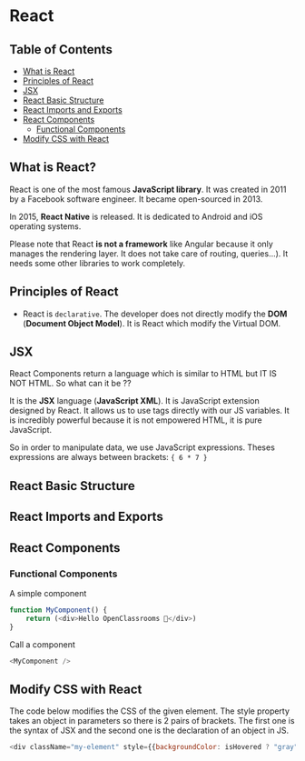 # React

## Table of Contents

- [What is React](#what-is-react)
- [Principles of React](#principles-of-react)
- [JSX](#jsx)
- [React Basic Structure](#react-basic-structure)
- [React Imports and Exports](#react-imports-and-exports)
- [React Components](#react-components)
    - [Functional Components](#functional-components)
- [Modify CSS with React](#modify-css-with-react)

## What is React?

React is one of the most famous **JavaScript library**. It was created in 2011 by a Facebook software engineer. It became open-sourced in 2013. 

In 2015, **React Native** is released. It is dedicated to Android and iOS operating systems.

Please note that React **is not a framework** like Angular because it only manages the rendering layer. It does not take care of routing, queries...). It needs some other libraries to work completely.

## Principles of React

- React is `declarative`. The developer does not directly modify the **DOM** (**Document Object Model**). It is React which modify the Virtual DOM.

## JSX

React Components return a language which is similar to HTML but IT IS NOT HTML. So what can it be ??

It is the **JSX** language (**JavaScript XML**). It is JavaScript extension designed by React. It allows us to use tags directly with our JS variables. It is incredibly powerful because it is not empowered HTML, it is pure JavaScript.

So in order to manipulate data, we use JavaScript expressions. Theses expressions are always between brackets: `{ 6 * 7 }`

## React Basic Structure

## React Imports and Exports

## React Components

### Functional Components

A simple component
```js
function MyComponent() {
    return (<div>Hello OpenClassrooms 👋</div>)
}
```

Call a component
```js
<MyComponent />
```

## Modify CSS with React

The code below modifies the CSS of the given element. The style property takes an object in parameters so there is 2 pairs of brackets. The first one is the syntax of JSX and the second one is the declaration of an object in JS.
```js
<div className="my-element" style={{backgroundColor: isHovered ? "gray" : "white"}}>...</div>
```